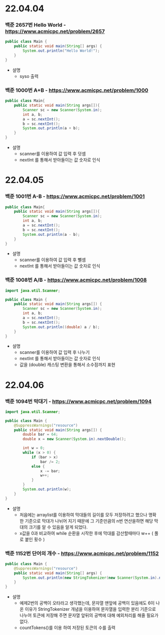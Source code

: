 # 22.04.04

### 백준 2657번 Hello World - https://www.acmicpc.net/problem/2657
```java
public class Main {
	public static void main(String[] args) {
		System.out.println("Hello World!");
	}	
}
```
- 설명
  * syso 출력
### 백준 1000번 A+B - https://www.acmicpc.net/problem/1000
```java
public class Main{
	public static void main(String args[]){
		Scanner sc = new Scanner(System.in);
		int a, b;
		a = sc.nextInt();
		b = sc.nextInt();
		System.out.println(a + b);
	}
}
```
- 설명
  * scanner를 이용하여 값 입력 후 덧셈
  * nextInt 를 통해서 받아들이는 값 숫자로 인식

# 22.04.05

### 백준 1001번 A-B - https://www.acmicpc.net/problem/1001
```java
public class Main{
	public static void main(String args[]){
		Scanner sc = new Scanner(System.in);
		int a, b;
		a = sc.nextInt();
		b = sc.nextInt();
		System.out.println(a - b);
	}
}
```
- 설명
  * scanner를 이용하여 값 입력 후 뺄셈
  * nextInt 를 통해서 받아들이는 값 숫자로 인식
### 백준 1008번 A/B - https://www.acmicpc.net/problem/1008
```java
import java.util.Scanner;

public class Main {
	public static void main(String args[]) {
		Scanner sc = new Scanner(System.in);
		int a, b;
		a = sc.nextInt();
		b = sc.nextInt();
		System.out.println((double) a / b);
	}
}
```
- 설명
  * scanner를 이용하여 값 입력 후 나누기
  * nextInt 를 통해서 받아들이는 값 숫자로 인식
  * 값을 (double) 캐스팅 변환을 통해서 소수점까지 표현

# 22.04.06

### 백준 1094번 막대기 - https://www.acmicpc.net/problem/1094
```java
import java.util.Scanner;

public class Main {
	@SuppressWarnings("resource")
	public static void main(String args[]) {
		double bar = 64;
		double x = new Scanner(System.in).nextDouble();

		int w = 0;
		while (x > 0) {
			if (bar > x)
				bar /= 2;
			else {
				x -= bar;
				w++;
			}
		}
		System.out.println(w);
	}
}
```
- 설명
  * 처음에는 arraylist를 이용하여 막대들의 길이를 모두 저장하려고 했으나 명확한 기준으로 막대가 나뉘어 지기 때문에
    그 기준만큼의 n번 연산을하면 해당 막대의 크기를 알 수 있음을 알게 되었다.
  * x값을 0과 비교하여 while 순환을 시작한 후에 막대를 감산할때마다 w++ ( 풀로 붙인 횟수 )

### 백준 1152번 단어의 개수 - https://www.acmicpc.net/problem/1152
```java
public class Main {
	@SuppressWarnings("resource")
	public static void main(String[] args) {
		System.out.println(new StringTokenizer(new Scanner(System.in).nextLine(), " ").countTokens());
	}
}
```
- 설명
  * 예제2번의 공백이 오타라고 생각했는데, 문자열 맨앞에 공백이 있음에도 6이 나온 이유가 StringTokenizer 개념을 이용하여 문자열을
    입력한 분리 기준으로 나누어 토큰에 저장해 주면 문자열 앞뒤의 공백에 대해 예외처리를 해줄 필요가 없다.
  * countTokens()를 이용 하여 저장된 토큰의 수를 출력






